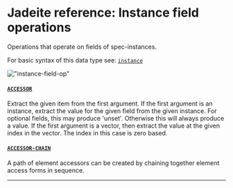 <!---
  This markdown file was generated. Do not edit.
  -->

# Jadeite reference: Instance field operations

Operations that operate on fields of spec-instances.

For basic syntax of this data type see: [`instance`](halite_basic-syntax-reference-j.md#instance)

!["instance-field-op"](./halite-bnf-diagrams/instance-field-op-j.svg)

#### [`ACCESSOR`](halite_full-reference-j.md#ACCESSOR)

Extract the given item from the first argument. If the first argument is an instance, extract the value for the given field from the given instance. For optional fields, this may produce 'unset'. Otherwise this will always produce a value. If the first argument is a vector, then extract the value at the given index in the vector. The index in this case is zero based.

#### [`ACCESSOR-CHAIN`](halite_full-reference-j.md#ACCESSOR-CHAIN)

A path of element accessors can be created by chaining together element access forms in sequence.

---

